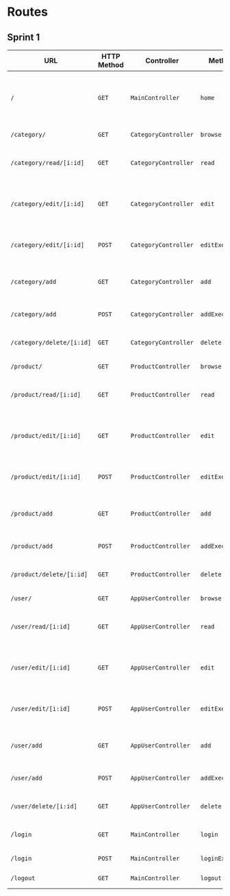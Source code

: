 # Routes

## Sprint 1

| URL | HTTP Method | Controller | Method | Title | Content | Comment |
|--|--|--|--|--|--|--|
| `/` | `GET` | `MainController` | `home` | Bienvenue dans le backoffice | displays last 3 updated appusers and categories | - |
| `/category/` | `GET` | `CategoryController` | `browse` | Liste des catégories | shows all categories | - |
| `/category/read/[i:id]` | `GET` | `CategoryController` | `read` | Détail de la catégorie [NOM de la Catégorie] | shows details of one category | TODO + id = category ID in DB |
| `/category/edit/[i:id]` | `GET` | `CategoryController` | `edit` | Modification de la catégorie [NOM de la Catégorie] | displays update form of one category | id = category ID in DB |
| `/category/edit/[i:id]` | `POST` | `CategoryController` | `editExecute` | - | update one category in DB | id = category ID in DB |
| `/category/add` | `GET` | `CategoryController` | `add` | Ajout d'une catégorie | shows add form of a category | - |
| `/category/add` | `POST` | `CategoryController` | `addExecute` | - | insert one category in DB | - |
| `/category/delete/[i:id]` | `GET` | `CategoryController` | `delete` | - | delete one category | id = category ID in DB |
| `/product/` | `GET` | `ProductController` | `browse` | Liste des produits | shows all products | - |
| `/product/read/[i:id]` | `GET` | `ProductController` | `read` | Détail du produit [NOM du Produit] | shows details of one product | TODO + id = product ID in DB |
| `/product/edit/[i:id]` | `GET` | `ProductController` | `edit` | Modification du produit [NOM du Produit] | displays update form of one product | id = product ID in DB |
| `/product/edit/[i:id]` | `POST` | `ProductController` | `editExecute` | - | update one product in DB | id = product ID in DB |
| `/product/add` | `GET` | `ProductController` | `add` | Ajout d'un produit | shows add form of a product | - |
| `/product/add` | `POST` | `ProductController` | `addExecute` | - | insert one product in DB | - |
| `/product/delete/[i:id]` | `GET` | `ProductController` | `delete` | - | delete one product | id = product ID in DB |
| `/user/` | `GET` | `AppUserController` | `browse` | Liste des utilisateurs | shows all appusers | - |
| `/user/read/[i:id]` | `GET` | `AppUserController` | `read` | Détail d'un utilisateur [NOM d'un utilisateur] | shows details of one appuser | TODO + id = appuser ID in DB |
| `/user/edit/[i:id]` | `GET` | `AppUserController` | `edit` | Modification d'un utilisateur [NOM d'un utilisateur] | displays update form of one appuser | id = appuser ID in DB |
| `/user/edit/[i:id]` | `POST` | `AppUserController` | `editExecute` | - | update one appuser in DB | id = appuser ID in DB |
| `/user/add` | `GET` | `AppUserController` | `add` | Ajout d'un utilisateur | shows add form of a appuser | - |
| `/user/add` | `POST` | `AppUserController` | `addExecute` | - | insert one appuser in DB | - |
| `/user/delete/[i:id]` | `GET` | `AppUserController` | `delete` | - | delete one appuser | id = appuser ID in DB |
| `/login` | `GET` | `MainController` | `login` | Log in | display the login form | - |
| `/login` | `POST` | `MainController` | `loginExecute` | - | log in the user | - |
| `/logout` | `GET` | `MainController` | `logout` | - | log out the user | - |
